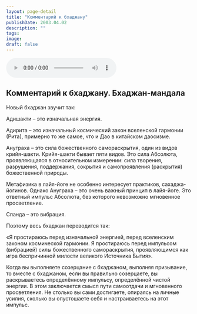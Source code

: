 ```yaml
---
layout: page-detail
title: "Комментарий к бхаджану"
publishDate: 2003.04.02
description: ""
tags:
image:
draft: false
---
```


<audio title="2003.04.02 - Комментарий к бхаджану.mp3" src="https://filer-api.advayta.org/v1.0/public/files/73013" controls=""></audio>

## **Комментарий к бхаджану. Бхаджан-мандала**
 Новый бхаджан звучит так:

 Адишакти – это изначальная энергия.

 Адирита – это изначальный космический закон вселенской гармонии (Рита), примерно то же самое, что и Дао в китайском даосизме.

 Ануграха – это сила божественного самораскрытия, один из видов крийя-шакти. Крийя-шакти бывает пяти видов. Это сила Абсолюта, проявляющаяся в относительном измерении: сила творения, разрушения, поддержания, сокрытия и самопроявления (раскрытия) божественной природы.

  
 Метафизика в лайя-йоге не особенно интересует практиков, сахаджа-йогинов. Однако Ануграха – это очень важный принцип в лайя-йоге. Это ответный импульс Абсолюта, без которого невозможно мгновенное просветление.

 Спанда – это вибрация.

  
 Поэтому весь бхаджан переводится так:

 «Я простираюсь перед изначальной энергией, перед вселенским законом космической гармонии. Я простираюсь перед импульсом (вибрацией) силы божественного самораскрытия, проявляющимся как игра беспричинной милости великого Источника Бытия».

  
 Когда вы выполняете созерцание с бхаджаном, выполняя призывание, то вместе с бхаджаном, если вы правильно созерцаете, вы раскрываетесь определённому импульсу, определённой чистой энергии. В этом заключается смысл пути самоотдачи и мгновенного просветления. Не столько вы сами достигаете, опираясь на личные усилия, сколько вы опустошаете себя и настраиваетесь на этот импульс.

  
